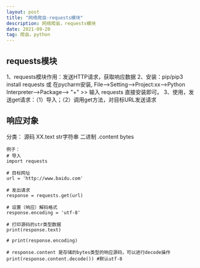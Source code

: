 ```yaml
---
layout: post
title: "网络爬虫-requests模块"
description: 网络爬虫，requests模块
date: 2021-09-20
tag: 爬虫，python
---
```


## requests模块
1、requests模块作用：发送HTTP请求，获取响应数据
2、安装：pip/pip3 install requests 或 在pycharm安装, File-->Setting-->Project:xx-->Python Interpreter-->Package--> "+" >> 输入 requests 直接安装即可。
3、使用，发送get请求：（1）导入；（2）调用get方法，对目标URL发送请求

## 响应对象
分类：
源码      XX.text       str字符串
二进制    .content      bytes

```
例子：
# 导入
import requests

# 目标网址
url = 'http://www.baidu.com'

# 发出请求
response = requests.get(url)

# 设置（响应）解码格式
response.encoding = 'utf-8'

# 打印源码的str类型数据
print(response.text)

# print(response.encoding)

# response.content 是存储的bytes类型的响应源码，可以进行decode操作
print(response.content.decode()) #默认utf-8
```  
